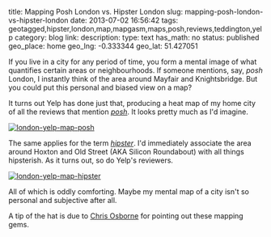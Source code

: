 title: Mapping Posh London vs. Hipster London
slug: mapping-posh-london-vs-hipster-london
date: 2013-07-02 16:56:42
tags: geotagged,hipster,london,map,mapgasm,maps,posh,reviews,teddington,yelp
category: blog
link: 
description: 
type: text
has_math: no
status: published
geo_place: home
geo_lng: -0.333344
geo_lat: 51.427051

If you live in a city for any period of time, you form a mental image of what quantifies certain areas or neighbourhoods. If someone mentions, say, <em>posh</em> London, I instantly think of the area around Mayfair and Knightsbridge. But you could put this personal and biased view on a map?

It turns out Yelp has done just that, producing a heat map of my home city of all the reviews that mention [*posh*](http://www.yelp.com/wordmap/london/posh "http://www.yelp.com/wordmap/london/posh"). It looks pretty much as I'd imagine.

<!-- TEASER_END -->

[![london-yelp-map-posh](/wp-content/uploads/2013/07/london-yelp-map-posh-1024x760.png)](/wp-content/uploads/2013/07/london-yelp-map-posh.png "/wp-content/uploads/2013/07/london-yelp-map-posh.png")

The same applies for the term [*hipster*](http://www.yelp.com/wordmap/london/hipster "http://www.yelp.com/wordmap/london/hipster"). I'd immediately associate the area around Hoxton and Old Street (AKA Silicon Roundabout) with all things hipsterish. As it turns out, so do Yelp's reviewers.

[![london-yelp-map-hipster](/wp-content/uploads/2013/07/london-yelp-map-hipster-1024x760.png)](/wp-content/uploads/2013/07/london-yelp-map-hipster.png "/wp-content/uploads/2013/07/london-yelp-map-hipster.png")

All of which is oddly comforting. Maybe my mental map of a city isn't so personal and subjective after all.

A tip of the hat is due to [Chris Osborne](https://twitter.com/osbornec "https://twitter.com/osbornec") for pointing out these mapping gems.






